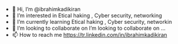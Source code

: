 - 👋 Hi, I’m @ibrahimkadikiran
- 👀 I’m interested in Etical haking , Cyber security, networking
- 🌱 I’m currently learning Etical haking , Cyber security, networkin
- 💞️ I’m looking to collaborate on I’m looking to collaborate on ...
- 📫 How to reach me https://tr.linkedin.com/in/ibrahimkadikiran

<!---
ibrahimkadikiran/ibrahimkadikiran is a ✨ special ✨ repository because its `README.md` (this file) appears on your GitHub profile.
You can click the Preview link to take a look at your changes.
--->
